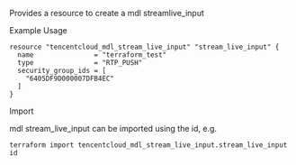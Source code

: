 Provides a resource to create a mdl streamlive_input

Example Usage

```hcl
resource "tencentcloud_mdl_stream_live_input" "stream_live_input" {
  name               = "terraform_test"
  type               = "RTP_PUSH"
  security_group_ids = [
    "6405DF9D000007DFB4EC"
  ]
}
```

Import

mdl stream_live_input can be imported using the id, e.g.

```
terraform import tencentcloud_mdl_stream_live_input.stream_live_input id
```